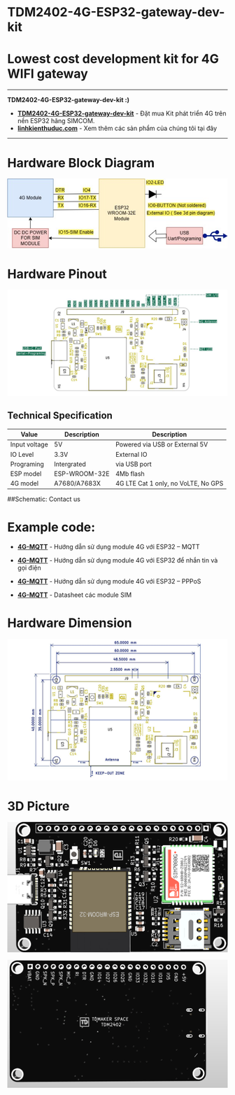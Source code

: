 # TDM2402-4G-ESP32-gateway-dev-kit
# Lowest cost development kit for 4G WIFI gateway
---
__TDM2402-4G-ESP32-gateway-dev-kit :)__

- __[TDM2402-4G-ESP32-gateway-dev-kit](https://linhkienthuduc.com/san-pham/kit-phat-trien-4g-esp32-lte-cat-1-wifi-ble-tdm2402/)__ - Đặt mua Kit phát triển 4G trên nền ESP32 hãng SIMCOM.
- __[linhkienthuduc.com](https://linhkienthuduc.com/)__ - Xem thêm các sản phẩm của chúng tôi tại đây
 
---

# Hardware Block Diagram

![Block Diagram](https://github.com/TDLOGY/TDM2402-4G-ESP32-gateway-dev-kit/blob/main/Block%20Diagram.jpg)

# Hardware Pinout

![Pinout Assignment](https://github.com/TDLOGY/TDM2402-4G-ESP32-gateway-dev-kit/blob/main/TDM2402-PINOUT.jpg)

## Technical Specification

| Value| Description | Description |
| ------ | ----------- | ----------- |
| Input voltage| 5V |Powered via USB or External 5V |
| IO Level| 3.3V |External IO |
| Programing| Intergrated | via USB port |
| ESP model| ESP-WROOM-32E |4Mb flash |
| 4G model| A7680/A7683X |4G LTE Cat 1 only, no VoLTE, No GPS |

##Schematic: Contact us

# Example code:
- __[4G-MQTT](https://linhkienthuduc.com/huong-dan-su-dung-module-4g-voi-esp32-mqtt/)__ - Hướng dẫn sử dụng module 4G với ESP32 – MQTT

- __[4G-MQTT](https://linhkienthuduc.com/lap-trinh-su-dung-module-sim-a7680c-a7670c-a7600c-sim7600ce-de-gui-tin-nhan-va-goi-dien/)__ - Hướng dẫn sử dụng module 4G với ESP32 để nhắn tin và gọi điện

- __[4G-MQTT](https://github.com/TDLOGY/esp32_pppos_arrduino)__ - Hướng dẫn sử dụng module 4G với ESP32 – PPPoS

- __[4G-MQTT](https://cdn.tdlogy.com/public/Datasheet/4G-5G/)__ - Datasheet các module SIM

# Hardware Dimension

![Hardware Dimension](https://github.com/TDLOGY/TDM2402-4G-ESP32-gateway-dev-kit/blob/main/TDM2402-Dimension.jpg)

# 3D Picture

![3D](https://github.com/TDLOGY/TDM2402-4G-ESP32-gateway-dev-kit/blob/main/3D%20TOP.png)


![3D](https://github.com/TDLOGY/TDM2402-4G-ESP32-gateway-dev-kit/blob/main/3D%20BOTTOM.png)


